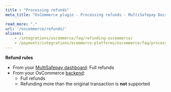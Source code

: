 ```yaml
---
title : "Processing refunds"
meta_title: "OsCommerce plugin - Processing refunds - MultiSafepay Docs"

read_more: "."
url: '/oscommerce/refunds/'
aliases: 
    - /integrations/oscommerce/faq/refunding-oscommerce/
    - /payments/integrations/ecommerce-platforms/oscommerce/faq/processing-refunds/
---
```


**Refund rules**  

- From your [MultiSafepay dashboard](/refunds/full-partial/): Full refunds 
- From your OsCommerce [backend](/glossaries/multisafepay-glossary/#backend):  
    - Full refunds 
    - Refunding more than the original transaction is **not** supported

